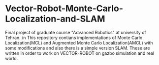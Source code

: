 # Vector-Robot-Monte-Carlo-Localization-and-SLAM
Final project of graduate course "Advanced Robotics" at university of Tehran. /n
This repository contians implementations of Monte Carlo Localization(MCL) and Augmented Monte Carlo Localization(AMCL) with some modifications and also there is a simple version SLAM.
These are written in order to work on VECTOR-ROBOT on gazbo simulation and real world.
